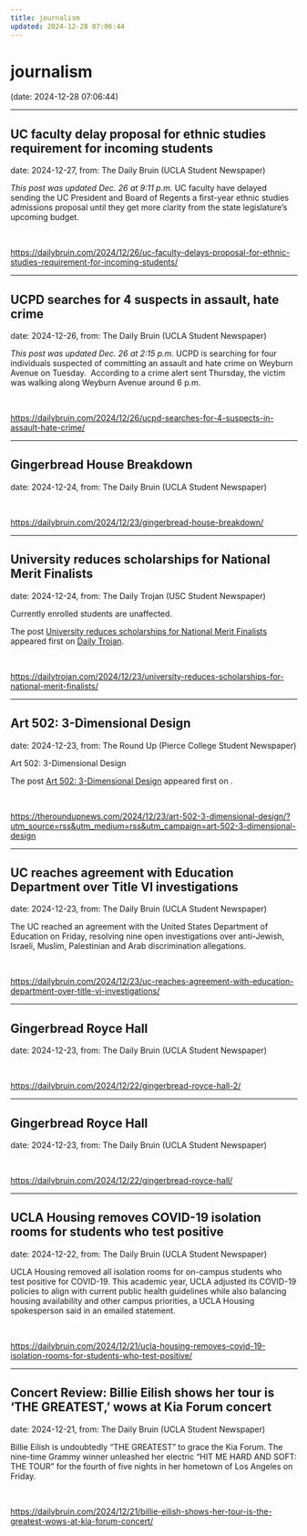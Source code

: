 ```yaml
---
title: journalism
updated: 2024-12-28 07:06:44
---
```


# journalism

(date: 2024-12-28 07:06:44)

---

## UC faculty delay proposal for ethnic studies requirement for incoming students

date: 2024-12-27, from: The Daily Bruin (UCLA Student Newspaper)

<em>This post was updated Dec. 26 at 9:11 p.m.</em>
UC faculty have delayed sending the UC President and Board of Regents a first-year ethnic studies admissions proposal until they get more clarity from the state legislature’s upcoming budget. 

<br> 

<https://dailybruin.com/2024/12/26/uc-faculty-delays-proposal-for-ethnic-studies-requirement-for-incoming-students/>

---

## UCPD searches for 4 suspects in assault, hate crime

date: 2024-12-26, from: The Daily Bruin (UCLA Student Newspaper)

<em>This post was updated Dec. 26 at 2:15 p.m.</em>
UCPD is searching for four individuals suspected of committing an assault and hate crime on Weyburn Avenue on Tuesday.&#160;
According to a crime alert sent Thursday, the victim was walking along Weyburn Avenue around 6 p.m. 

<br> 

<https://dailybruin.com/2024/12/26/ucpd-searches-for-4-suspects-in-assault-hate-crime/>

---

## Gingerbread House Breakdown

date: 2024-12-24, from: The Daily Bruin (UCLA Student Newspaper)

 

<br> 

<https://dailybruin.com/2024/12/23/gingerbread-house-breakdown/>

---

## University reduces scholarships for National Merit Finalists

date: 2024-12-24, from: The Daily Trojan (USC Student Newspaper)

<p>Currently enrolled students are unaffected.</p>
<p>The post <a href="https://dailytrojan.com/2024/12/23/university-reduces-scholarships-for-national-merit-finalists/">University reduces scholarships for National Merit Finalists</a> appeared first on <a href="https://dailytrojan.com">Daily Trojan</a>.</p>
 

<br> 

<https://dailytrojan.com/2024/12/23/university-reduces-scholarships-for-national-merit-finalists/>

---

## Art 502: 3-Dimensional Design

date: 2024-12-23, from: The Round Up (Pierce College Student Newspaper)

<p>Art 502: 3-Dimensional Design</p>
<p>The post <a href="https://theroundupnews.com/2024/12/23/art-502-3-dimensional-design/">Art 502: 3-Dimensional Design</a> appeared first on <a href="https://theroundupnews.com"></a>.</p>
 

<br> 

<https://theroundupnews.com/2024/12/23/art-502-3-dimensional-design/?utm_source=rss&utm_medium=rss&utm_campaign=art-502-3-dimensional-design>

---

## UC reaches agreement with Education Department over Title VI investigations

date: 2024-12-23, from: The Daily Bruin (UCLA Student Newspaper)

The UC reached an agreement with the United States Department of Education on Friday, resolving nine open investigations over anti-Jewish, Israeli, Muslim, Palestinian and Arab discrimination allegations. 

<br> 

<https://dailybruin.com/2024/12/23/uc-reaches-agreement-with-education-department-over-title-vi-investigations/>

---

## Gingerbread Royce Hall

date: 2024-12-23, from: The Daily Bruin (UCLA Student Newspaper)

 

<br> 

<https://dailybruin.com/2024/12/22/gingerbread-royce-hall-2/>

---

## Gingerbread Royce Hall

date: 2024-12-23, from: The Daily Bruin (UCLA Student Newspaper)

 

<br> 

<https://dailybruin.com/2024/12/22/gingerbread-royce-hall/>

---

## UCLA Housing removes COVID-19 isolation rooms for students who test positive

date: 2024-12-22, from: The Daily Bruin (UCLA Student Newspaper)

UCLA Housing removed all isolation rooms for on-campus students who test positive for COVID-19.
This academic year, UCLA adjusted its COVID-19 policies to align with current public health guidelines while also balancing housing availability and other campus priorities, a UCLA Housing spokesperson said in an emailed statement. 

<br> 

<https://dailybruin.com/2024/12/21/ucla-housing-removes-covid-19-isolation-rooms-for-students-who-test-positive/>

---

## Concert Review: Billie Eilish shows her tour is ‘THE GREATEST,’ wows at Kia Forum concert

date: 2024-12-21, from: The Daily Bruin (UCLA Student Newspaper)

Billie Eilish is undoubtedly “THE GREATEST” to grace the Kia Forum.
The nine-time Grammy winner unleashed her electric “HIT ME HARD AND SOFT: THE TOUR” for the fourth of five nights in her hometown of Los Angeles on Friday. 

<br> 

<https://dailybruin.com/2024/12/21/billie-eilish-shows-her-tour-is-the-greatest-wows-at-kia-forum-concert/>

